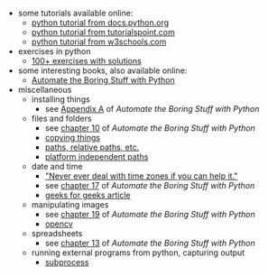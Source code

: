 - some tutorials available online:
  - [python tutorial from docs.python.org](https://docs.python.org/3/tutorial/index.html)
  - [python tutorial from tutorialspoint.com](https://www.tutorialspoint.com/python/index.htm)
  - [python tutorial from w3schools.com](https://www.w3schools.com/python/)
- exercises in python
  - [100+ exercises with solutions](https://github.com/zhiwehu/Python-programming-exercises/blob/master/100%2B%20Python%20challenging%20programming%20exercises%20for%20Python%203.md)
- some interesting books, also available online:
  - [Automate the Boring Stuff with Python](https://automatetheboringstuff.com/)
- miscellaneous 
  - installing things
    - see [Appendix A](https://automatetheboringstuff.com/2e/appendixa/) of *Automate the Boring Stuff with Python*
  - files and folders
    - see [chapter 10](https://automatetheboringstuff.com/2e/chapter10/) of *Automate the Boring Stuff with Python*
    - [copying things](https://www.geeksforgeeks.org/shutil-module-in-python/) 
    - [paths, relative paths, etc.](https://www.geeksforgeeks.org/os-path-module-python/)
    - [platform independent paths](https://medium.com/nishkoder/mastering-os-path-join-in-python-platform-independent-file-paths-eb4861afb7db)
  - date and time
    - ["Never ever deal with time zones if you can help it."](https://youtu.be/-5wpm-gesOY?si=9f5MfeQaDnoGuQHh)
    - see [chapter 17](https://automatetheboringstuff.com/2e/chapter17/) of *Automate the Boring Stuff with Python*
    - [geeks for geeks article](https://www.geeksforgeeks.org/python-datetime-module/)
  - manipulating images
    - see [chapter 19](https://automatetheboringstuff.com/2e/chapter19/) of *Automate the Boring Stuff with Python*
    - [opencv](https://www.geeksforgeeks.org/opencv-python-tutorial/)
  - spreadsheets
    - see [chapter 13](https://automatetheboringstuff.com/2e/chapter13/) of *Automate the Boring Stuff with Python*
  - running external programs from python, capturing output
    - [subprocess](https://www.datacamp.com/tutorial/python-subprocess)

